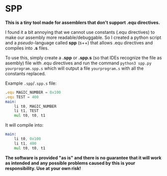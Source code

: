# SPP
**This is a tiny tool made for assemblers that don't support .equ directives.**

I found it a bit annoying that we cannot use constants (.equ directives) to make our assembly more readable/debuggable. So I created a python script and a *pseudo*-language called **spp** (s++) that allows .equ directives and compiles into **.s** files.

To use this, simply create a **.spp** or **.spp.s** (so that IDEs recognize the file as asembly) file with .equ directives and run the command
`python3 spp.py yourprogram.spp.s`
which will output a file `yourprogram.s` with all the constants replaced.

Example `.spp`/`.spp.s` file:
```asm
.equ MAGIC_NUMBER = 0x100
.equ TEST = 400
main:
    li t0, MAGIC_NUMBER
    li t1, TEST
    mul t0, t0, t1
```
It will compile into:
```asm
main:
    li t0, 0x100
    li t1, 400
    mul t0, t0, t1
```

**The software is provided "as is" and there is no guarantee that it will work as intended and any possible problems caused by this is your responsibility. Use at your own risk!**